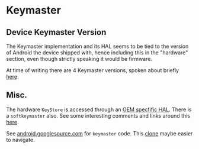 # Keymaster

## Device Keymaster Version

The Keymaster implementation and its HAL seems to be tied to the version of Android the device shipped with, hence including this in the "hardware" section, even though strictly speaking it would be firmware.

At time of writing there are 4 Keymaster versions, spoken about briefly [here](https://source.android.com/docs/security/features/keystore).

## Misc.

The hardware `KeyStore` is accessed through an [OEM specfific HAL](https://source.android.com/security/keystore/). There is a `softkeymaster` also. See some interesting comments and links around this [here](https://doridori.github.io/android-security-the-forgetful-keystore/#comment-3220919933).

See [android.googlesource.com](https://android.googlesource.com/platform/system/keymaster/+/master) for `keymaster` code. This [clone](https://github.com/geekboxzone/mmallow_system_keymaster/) maybe easier to navigate.
